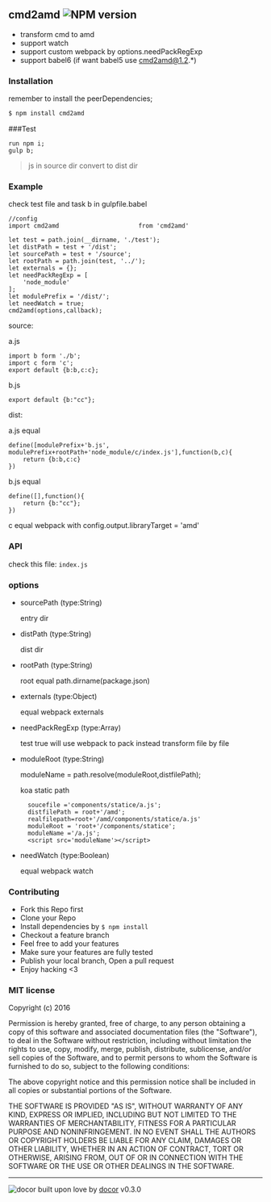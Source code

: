 ## cmd2amd ![NPM version](https://img.shields.io/npm/v/cmd2amd.svg?style=flat)


* transform cmd to amd
* support watch
* support custom webpack by options.needPackRegExp
* support babel6 (if want babel5  use cmd2amd@1.2.*)


### Installation

remember to install the peerDependencies;

```bash
$ npm install cmd2amd
```


###Test

    run npm i; 
    gulp b;
    
>js in source dir convert to dist dir

### Example



check test file  and task b in gulpfile.babel 

	//config
	import cmd2amd                      from 'cmd2amd'

	let test = path.join(__dirname, './test');
	let distPath = test + '/dist';
	let sourcePath = test + '/source';
	let rootPath = path.join(test, '../');
	let externals = {};
	let needPackRegExp = [
	    'node_module'
	];
	let modulePrefix = '/dist/';
	let needWatch = true;
	cmd2amd(options,callback);

source:

a.js

	import b form './b';
	import c form 'c';
	export default {b:b,c:c};

b.js

	export default {b:"cc"};

dist:

a.js equal

	define([modulePrefix+'b.js', modulePrefix+rootPath+'node_module/c/index.js'],function(b,c){
		return {b:b,c:c}
	})
	
b.js equal	

	define([],function(){
		return {b:"cc"};
	})	

c equal  webpack with config.output.libraryTarget = 'amd'



### API
check this file: `index.js`


### options

* sourcePath (type:String)

	entry dir
	
* distPath (type:String)  
	
	dist dir
	
* rootPath (type:String)
	
	root equal path.dirname(package.json)
	
* externals (type:Object)
	
	equal webpack externals
	
* needPackRegExp (type:Array)
	
	test true will use webpack to pack instead transform file by file 
	
* moduleRoot (type:String)
	
	moduleName = path.resolve(moduleRoot,distfilePath); 
	
	koa static path
	    
        soucefile ='components/statice/a.js';
	    distfilePath = root+'/amd';
	    realfilepath=root+'/amd/components/statice/a.js'
	    moduleRoot = 'root+'/components/statice';
	    moduleName ='/a.js';
	    <script src='moduleName'></script>
	 
	
* needWatch (type:Boolean)

	equal webpack watch
	

### Contributing
- Fork this Repo first
- Clone your Repo
- Install dependencies by `$ npm install`
- Checkout a feature branch
- Feel free to add your features
- Make sure your features are fully tested
- Publish your local branch, Open a pull request
- Enjoy hacking <3

### MIT license
Copyright (c) 2016 

Permission is hereby granted, free of charge, to any person obtaining a copy
of this software and associated documentation files (the &quot;Software&quot;), to deal
in the Software without restriction, including without limitation the rights
to use, copy, modify, merge, publish, distribute, sublicense, and/or sell
copies of the Software, and to permit persons to whom the Software is
furnished to do so, subject to the following conditions:

The above copyright notice and this permission notice shall be included in
all copies or substantial portions of the Software.

THE SOFTWARE IS PROVIDED &quot;AS IS&quot;, WITHOUT WARRANTY OF ANY KIND, EXPRESS OR
IMPLIED, INCLUDING BUT NOT LIMITED TO THE WARRANTIES OF MERCHANTABILITY,
FITNESS FOR A PARTICULAR PURPOSE AND NONINFRINGEMENT. IN NO EVENT SHALL THE
AUTHORS OR COPYRIGHT HOLDERS BE LIABLE FOR ANY CLAIM, DAMAGES OR OTHER
LIABILITY, WHETHER IN AN ACTION OF CONTRACT, TORT OR OTHERWISE, ARISING FROM,
OUT OF OR IN CONNECTION WITH THE SOFTWARE OR THE USE OR OTHER DEALINGS IN
THE SOFTWARE.

---
![docor]()
built upon love by [docor](git+https://github.com/turingou/docor.git) v0.3.0
